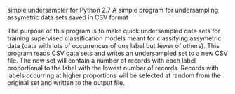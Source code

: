 simple undersampler for Python 2.7
A simple program for undersampling assymetric data sets saved in CSV format

The purpose of this program is to make quick undersampled data sets
for training supervised classification models meant for classifying
assymetric data (data with lots of occurrences of one label but fewer 
of others). This program reads CSV data sets and writes an undersampled 
set to a new CSV file.  The new set will contain a number of records
with each label proportional to the label with the lowest number of
records. Records with labels occurring at higher proportions will be 
selected at random from the original set and written to the output file.
